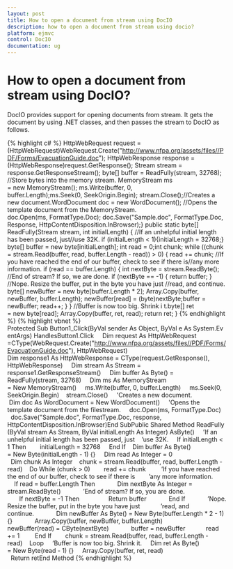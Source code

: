 ```yaml
---
layout: post
title: How to open a document from stream using DocIO 
description: how to open a document from stream using docio?
platform: ejmvc
control: DocIO
documentation: ug
---
```


# How to open a document from stream using DocIO?

DocIO provides support for opening documents from stream. It gets the document by using .NET classes, and then passes the stream to DocIO as follows.

{% highlight c# %}
HttpWebRequest request =(HttpWebRequest)WebRequest.Create("http://www.nfpa.org/assets/files//PDF/Forms/EvacuationGuide.doc");
HttpWebResponse response = (HttpWebResponse)request.GetResponse();
Stream stream = response.GetResponseStream();
byte[] buffer = ReadFully(stream, 32768);
//Store bytes into the memory stream.
MemoryStream ms = new MemoryStream();
ms.Write(buffer, 0, buffer.Length);ms.Seek(0, SeekOrigin.Begin);
stream.Close();//Creates a new document.WordDocument doc = new WordDocument();
//Opens the template document from the MemoryStream.
doc.Open(ms, FormatType.Doc);
doc.Save("Sample.doc", FormatType.Doc, Response, HttpContentDisposition.InBrowser);}
public static byte[] ReadFully(Stream stream, int initialLength)
{
	//If an unhelpful initial length has been passed, just//use 32K.
	if (initialLength < 1){initialLength = 32768;}
	byte[] buffer = new byte[initialLength];
	int read = 0;int chunk;
	while ((chunk = stream.Read(buffer, read, buffer.Length - read)) > 0)
	{
		read += chunk;
		//If you have reached the end of our buffer, check to see if there is//any more information.
		if (read == buffer.Length)
		{
			int nextByte = stream.ReadByte();
			//End of stream? If so, we are done.
			if (nextByte == -1)
			{
				return buffer;
			}
			//Nope. Resize the buffer, put in the byte you have just
			//read, and continue.
			byte[] newBuffer = new byte[buffer.Length * 2];
			Array.Copy(buffer, newBuffer, buffer.Length);
			newBuffer[read] = (byte)nextByte;buffer = newBuffer;
			read++;
		}
	}
	//Buffer is now too big. Shrink i
	t.byte[] ret = new byte[read];
	Array.Copy(buffer, ret, read);
	return ret;
}
{% endhighlight  %}
{% highlight vbnet %}
Protected Sub Button1_Click(ByVal sender As Object, ByVal e As System.EventArgs) HandlesButton1.Click    
Dim request As HttpWebRequest =CType(WebRequest.Create("http://www.nfpa.org/assets/files//PDF/Forms/EvacuationGuide.doc"), HttpWebRequest)    
Dim response1 As HttpWebResponse = CType(request.GetResponse(), HttpWebResponse)  
  Dim stream As Stream = response1.GetResponseStream()    
Dim buffer As Byte() = ReadFully(stream, 32768)   
 Dim ms As MemoryStream = New MemoryStream()  
  ms.Write(buffer, 0, buffer.Length)  
  ms.Seek(0, SeekOrigin.Begin)   
stream.Close()    
'Creates a new document.   
 Dim doc As WordDocument = New WordDocument()  
  'Opens the template document from the filestream.
    doc.Open(ms, FormatType.Doc)  
  doc.Save("Sample.doc", FormatType.Doc, response, HttpContentDisposition.InBrowser)End SubPublic Shared Method ReadFully(ByVal stream As Stream, ByVal initialLength As Integer) AsByte()  
  ’If an unhelpful initial length has been passed, just    ’use 32K. 
   If initialLength < 1 Then        initialLength = 32768  
  End If    Dim buffer As Byte() = New Byte(initialLength - 1) {} 
   Dim read As Integer = 0  
  Dim chunk As Integer   
chunk = stream.Read(buffer, read, buffer.Length - read)    Do While (chunk > 0)        read += chunk     
   ’If you have reached the end of our buffer, check to see if there is        ’any more information.    
    If read = buffer.Length Then        
    Dim nextByte As Integer = stream.ReadByte()         
   ’End of stream? If so, you are done.     
       If nextByte = -1 Then              
  Return buffer       
     End If           
 ’Nope. Resize the buffer, put in the byte you have just            ’read, and continue.      
      Dim newBuffer As Byte() = New Byte(buffer.Length * 2 - 1) {}    
        Array.Copy(buffer, newBuffer, buffer.Length)       
     newBuffer(read) = CByte(nextByte)          
  buffer = newBuffer            read += 1      
  End If        chunk = stream.Read(buffer, read, buffer.Length - read)    Loop   
 ’Buffer is now too big. Shrink it.   
 Dim ret As Byte() = New Byte(read - 1) {}
    Array.Copy(buffer, ret, read)  
  Return retEnd Method
{% endhighlight  %}


